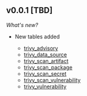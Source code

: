 ## v0.0.1 [TBD]

_What's new?_

- New tables added

  - [trivy_advisory](https://hub.steampipe.io/plugins/turbot/trivy/tables/trivy_advisory)
  - [trivy_data_source](https://hub.steampipe.io/plugins/turbot/trivy/tables/trivy_data_source)
  - [trivy_scan_artifact](https://hub.steampipe.io/plugins/turbot/trivy/tables/trivy_scan_artifact)
  - [trivy_scan_package](https://hub.steampipe.io/plugins/turbot/trivy/tables/trivy_scan_package)
  - [trivy_scan_secret](https://hub.steampipe.io/plugins/turbot/trivy/tables/trivy_scan_secret)
  - [trivy_scan_vulnerability](https://hub.steampipe.io/plugins/turbot/trivy/tables/trivy_scan_vulnerability)
  - [trivy_vulnerability](https://hub.steampipe.io/plugins/turbot/trivy/tables/trivy_vulnerability)
